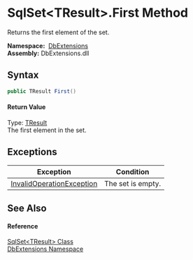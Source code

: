 SqlSet&lt;TResult>.First Method
===============================
Returns the first element of the set.

  **Namespace:**  [DbExtensions][1]  
  **Assembly:** DbExtensions.dll

Syntax
------

```csharp
public TResult First()
```

#### Return Value
Type: [TResult][2]  
The first element in the set.

Exceptions
----------

| Exception                      | Condition         |
| ------------------------------ | ----------------- |
| [InvalidOperationException][3] | The set is empty. |


See Also
--------

#### Reference
[SqlSet&lt;TResult> Class][2]  
[DbExtensions Namespace][1]  

[1]: ../README.md
[2]: README.md
[3]: http://msdn.microsoft.com/en-us/library/2asft85a